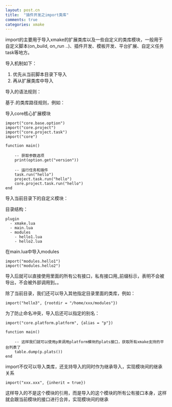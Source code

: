 ```yaml
---
layout: post.cn
title:  "插件开发之import类库"
comments: true
categories: xmake
---
```


import的主要用于导入xmake的扩展类库以及一些自定义的类库模块，一般用于 自定义脚本(on_build, on_run ..)、插件开发、模板开发、平台扩展、自定义任务task等地方。

导入机制如下：

1. 优先从当前脚本目录下导入
2. 再从扩展类库中导入

导入的语法规则：

基于.的类库路径规则，例如：

导入core核心扩展模块

    import("core.base.option")
    import("core.project")
    import("core.project.task")
    import("core")

    function main()
        
        -- 获取参数选项
        print(option.get("version"))

        -- 运行任务和插件
        task.run("hello")
        project.task.run("hello")
        core.project.task.run("hello")
    end

<!-- more -->

导入当前目录下的自定义模块：

目录结构：

    plugin
      - xmake.lua
      - main.lua
      - modules
        - hello1.lua
        - hello2.lua

在main.lua中导入modules

    import("modules.hello1")
    import("modules.hello2")

导入后就可以直接使用里面的所有公有接口，私有接口用_前缀标示，表明不会被导出，不会被外部调用到。。

除了当前目录，我们还可以导入其他指定目录里面的类库，例如：

    import("hello3", {rootdir = "/home/xxx/modules"})

为了防止命名冲突，导入后还可以指定的别名：

    import("core.platform.platform", {alias = "p"})

    function main()
     
        -- 这样我们就可以使用p来调用platform模块的plats接口，获取所有xmake支持的平台列表了
        table.dump(p.plats())
    end

import不仅可以导入类库，还支持导入的同时作为继承导入，实现模块间的继承关系

    import("xxx.xxx", {inherit = true})

这样导入的不是这个模块的引用，而是导入的这个模块的所有公有接口本身，这样就会跟当前模块的接口进行合并，实现模块间的继承
